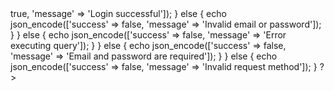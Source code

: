 <?php
header("Access-Control-Allow-Origin: *");
header("Access-Control-Allow-Methods: POST");
header("Access-Control-Allow-Headers: Content-Type");

# Database Connection
$host = "localhost";
$user = "root";
$pass = "";
$db   = "versatile";

$connect = mysqli_connect($host, $user, $pass, $db);

if (mysqli_connect_error()) {
    echo mysqli_connect_error();
    exit();
}

if ($_SERVER["REQUEST_METHOD"] == "POST") {
    $email    = isset($_POST['email']) ? $_POST['email'] : null;
    $password = isset($_POST['pwd']) ? $_POST['pwd'] : null;

    if ($email && $password) {
        $sql    = "SELECT * FROM users WHERE email = '$email' AND pwd = '$password'";
        $result = mysqli_query($connect, $sql);

        if ($result) {
            $row = mysqli_fetch_assoc($result);

            if ($row) {
                # Start session
                session_start();

                # Set session variables
                $_SESSION['user'] = $email;

                echo json_encode(['success' => true, 'message' => 'Login successful']);
            } else {
                echo json_encode(['success' => false, 'message' => 'Invalid email or password']);
            }
        } else {
            echo json_encode(['success' => false, 'message' => 'Error executing query']);
        }
    } else {
        echo json_encode(['success' => false, 'message' => 'Email and password are required']);
    }
} else {
    echo json_encode(['success' => false, 'message' => 'Invalid request method']);
}
?>
